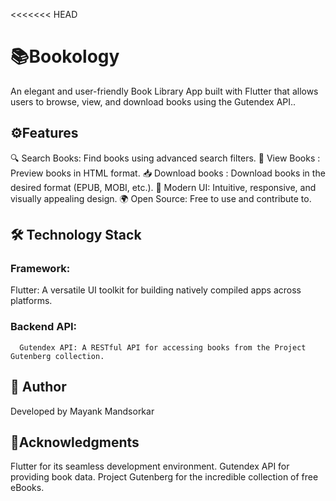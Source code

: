<<<<<<< HEAD
# 📚Bookology

 An elegant and user-friendly Book Library App built with Flutter that allows users to browse, view, and download books using the Gutendex API..

## ⚙️Features
  🔍 Search Books: Find books using advanced search filters.
  📖 View Books : Preview books in HTML format.
  📥 Download books : Download books in the desired format (EPUB, MOBI, etc.).
  🎨 Modern UI: Intuitive, responsive, and visually appealing design.
  🌍 Open Source: Free to use and contribute to.

## 🛠️ Technology Stack
### Framework:
  Flutter: A versatile UI toolkit for building natively compiled apps across platforms.
### Backend API:
      Gutendex API: A RESTful API for accessing books from the Project Gutenberg collection.

## 👤 Author
 Developed by Mayank Mandsorkar

## 🌟Acknowledgments
 Flutter for its seamless development environment.
 Gutendex API for providing book data.
 Project Gutenberg for the incredible collection of free eBooks.
